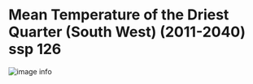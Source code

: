 # Mean Temperature of the Driest Quarter (South West) (2011-2040) ssp 126
![image info]("../../Analysis_Plots/South_West_Extent_OnlyEnvs/Mean_Temp_Driest_Qtr_SW_1140_126.png")
